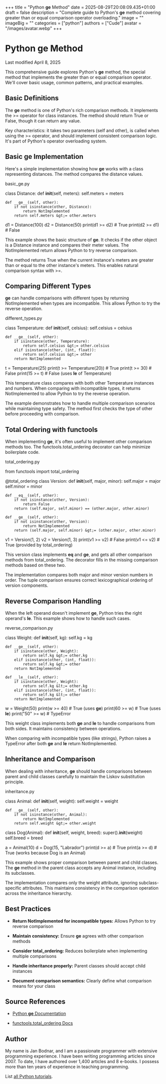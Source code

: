 +++
title = "Python __ge__ Method"
date = 2025-08-29T20:08:09.435+01:00
draft = false
description = "Complete guide to Python's __ge__ method covering greater than or equal comparison operator overloading."
image = ""
imageBig = ""
categories = ["python"]
authors = ["Cude"]
avatar = "/images/avatar.webp"
+++

# Python __ge__ Method

Last modified April 8, 2025

This comprehensive guide explores Python's __ge__ method, the
special method that implements the greater than or equal comparison operator.
We'll cover basic usage, common patterns, and practical examples.

## Basic Definitions

The __ge__ method is one of Python's rich comparison methods. It
implements the &gt;= operator for class instances. The method
should return True or False, though it can return any
value.

Key characteristics: it takes two parameters (self and other),
is called when using the &gt;= operator, and should implement
consistent comparison logic. It's part of Python's operator overloading system.

## Basic __ge__ Implementation

Here's a simple implementation showing how __ge__ works with a
class representing distances. The method compares the distance values.

basic_ge.py
  

class Distance:
    def __init__(self, meters):
        self.meters = meters
    
    def __ge__(self, other):
        if not isinstance(other, Distance):
            return NotImplemented
        return self.meters &gt;= other.meters

d1 = Distance(100)
d2 = Distance(50)
print(d1 &gt;= d2)  # True
print(d2 &gt;= d1)  # False

This example shows the basic structure of __ge__. It checks if the
other object is a Distance instance and compares their meter values.
The NotImplemented return allows Python to try reverse comparison.

The method returns True when the current instance's meters are
greater than or equal to the other instance's meters. This enables natural
comparison syntax with &gt;=.

## Comparing Different Types

__ge__ can handle comparisons with different types by returning
NotImplemented when types are incompatible. This allows Python to
try the reverse operation.

different_types.py
  

class Temperature:
    def __init__(self, celsius):
        self.celsius = celsius
    
    def __ge__(self, other):
        if isinstance(other, Temperature):
            return self.celsius &gt;= other.celsius
        elif isinstance(other, (int, float)):
            return self.celsius &gt;= other
        return NotImplemented

t = Temperature(25)
print(t &gt;= Temperature(20))  # True
print(t &gt;= 30)               # False
print(15 &gt;= t)               # False (uses __le__ of Temperature)

This temperature class compares with both other Temperature instances and
numbers. When comparing with incompatible types, it returns
NotImplemented to allow Python to try the reverse operation.

The example demonstrates how to handle multiple comparison scenarios while
maintaining type safety. The method first checks the type of other
before proceeding with comparison.

## Total Ordering with functools

When implementing __ge__, it's often useful to implement other
comparison methods too. The functools.total_ordering decorator can
help minimize boilerplate code.

total_ordering.py
  

from functools import total_ordering

@total_ordering
class Version:
    def __init__(self, major, minor):
        self.major = major
        self.minor = minor
    
    def __eq__(self, other):
        if not isinstance(other, Version):
            return False
        return (self.major, self.minor) == (other.major, other.minor)
    
    def __ge__(self, other):
        if not isinstance(other, Version):
            return NotImplemented
        return (self.major, self.minor) &gt;= (other.major, other.minor)

v1 = Version(1, 2)
v2 = Version(1, 3)
print(v1 &gt;= v2)  # False
print(v1 &lt;= v2)  # True (provided by total_ordering)

This version class implements __eq__ and __ge__, and
gets all other comparison methods from total_ordering. The decorator
fills in the missing comparison methods based on these two.

The implementation compares both major and minor version numbers in order. The
tuple comparison ensures correct lexicographical ordering of version components.

## Reverse Comparison Handling

When the left operand doesn't implement __ge__, Python tries the
right operand's __le__. This example shows how to handle such cases.

reverse_comparison.py
  

class Weight:
    def __init__(self, kg):
        self.kg = kg
    
    def __ge__(self, other):
        if isinstance(other, Weight):
            return self.kg &gt;= other.kg
        elif isinstance(other, (int, float)):
            return self.kg &gt;= other
        return NotImplemented
    
    def __le__(self, other):
        if isinstance(other, Weight):
            return self.kg &lt;= other.kg
        elif isinstance(other, (int, float)):
            return self.kg &lt;= other
        return NotImplemented

w = Weight(50)
print(w &gt;= 40)        # True (uses __ge__)
print(60 &gt;= w)        # True (uses __le__)
print("50" &gt;= w)      # TypeError

This weight class implements both __ge__ and __le__ to
handle comparisons from both sides. It maintains consistency between operations.

When comparing with incompatible types (like strings), Python raises a
TypeError after both __ge__ and __le__
return NotImplemented.

## Inheritance and Comparison

When dealing with inheritance, __ge__ should handle comparisons
between parent and child classes carefully to maintain the Liskov substitution
principle.

inheritance.py
  

class Animal:
    def __init__(self, weight):
        self.weight = weight
    
    def __ge__(self, other):
        if not isinstance(other, Animal):
            return NotImplemented
        return self.weight &gt;= other.weight

class Dog(Animal):
    def __init__(self, weight, breed):
        super().__init__(weight)
        self.breed = breed

a = Animal(10)
d = Dog(15, "Labrador")
print(d &gt;= a)  # True
print(a &gt;= d)  # True (works because Dog is an Animal)

This example shows proper comparison between parent and child classes. The
__ge__ method in the parent class accepts any Animal
instance, including its subclasses.

The implementation compares only the weight attribute, ignoring subclass-specific
attributes. This maintains consistency in the comparison operation across the
inheritance hierarchy.

## Best Practices

- **Return NotImplemented for incompatible types:** Allows Python to try reverse comparison

- **Maintain consistency:** Ensure __ge__ agrees with other comparison methods

- **Consider total_ordering:** Reduces boilerplate when implementing multiple comparisons

- **Handle inheritance properly:** Parent classes should accept child instances

- **Document comparison semantics:** Clearly define what comparison means for your class

## Source References

- [Python __ge__ Documentation](https://docs.python.org/3/reference/datamodel.html#object.__ge__)

- [functools.total_ordering Docs](https://docs.python.org/3/library/functools.html#functools.total_ordering)

## Author

My name is Jan Bodnar, and I am a passionate programmer with extensive
programming experience. I have been writing programming articles since 2007.
To date, I have authored over 1,400 articles and 8 e-books. I possess more
than ten years of experience in teaching programming.

List [all Python tutorials](/python/).